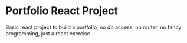 # Portfolio React Project

Basic react project to build a portfolio, no db access, no router, no fancy programming, just a react exercise